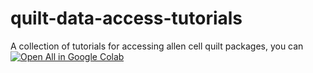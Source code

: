 # quilt-data-access-tutorials
A collection of tutorials for accessing allen cell quilt packages, you can [![Open All in Google Colab](https://colab.research.google.com/assets/colab-badge.svg)](https://colab.research.google.com/github/AllenCell/quilt-data-access-tutorials)